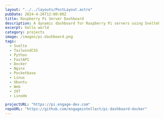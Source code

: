 ```yaml
---
layout: "../../layouts/PostLayout.astro"
pubDate: 2024-4-26T12:00:00Z
title: Raspberry Pi Server Dashboard
description: A dynamic dashboard for Raspberry Pi servers using Sveltekit, Python, Web Sockets, FastAPI, and Docker.
excerpt: hello world
category: projects
image: /images/pi-dashboard.png
tags:
  - Svelte
  - TailwindCSS
  - Python
  - FastAPI
  - Docker
  - Nginx
  - Pocketbase
  - Linux
  - Ubuntu
  - Web
  - IOT
  - Linode

projectURL: "https://pi.engage-dev.com"
repoURL: "https://github.com/engageintellect/pi-dashboard-docker"
---
```

